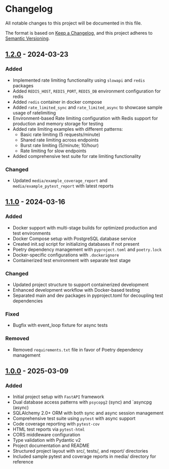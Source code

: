 # Changelog

All notable changes to this project will be documented in this file.

The format is based on [Keep a Changelog](https://keepachangelog.com/en/1.0.0/),
and this project adheres to [Semantic Versioning](https://semver.org/spec/v2.0.0.html).

## [1.2.0] - 2024-03-23
### Added
- Implemented rate limiting functionality using `slowapi` and `redis` packages
- Added `REDIS_HOST`, `REDIS_PORT`, `REDIS_DB` environment configuration for redis
- Added `redis` container in docker compose 
- Added `rate_limited_sync` and `rate_limited_async` to showcase sample usage of ratelimiting
- Environment-based Rate limiting configuration with Redis support for production and memory storage for testing 
- Added rate limiting examples with different patterns:
  - Basic rate limiting (5 requests/minute)
  - Shared rate limiting across endpoints
  - Burst rate limiting (5/minute; 10/hour)
  - Rate limiting for slow endpoints
- Added comprehensive test suite for rate limiting functionality

### Changed
- Updated `media/example_coverage_report` and `media/example_pytest_report` with latest reports


## [1.1.0] - 2024-03-16

### Added
- Docker support with multi-stage builds for optimized production and test environments
- Docker Compose setup with PostgreSQL database service
- Created init.sql script for initializing databases if not present
- Poetry dependency management with `pyproject.toml` and `poetry.lock`
- Docker-specific configurations with `.dockerignore`
- Containerized test environment with separate test stage

### Changed
- Updated project structure to support containerized development
- Enhanced development workflow with Docker-based testing
- Separated main and dev packages in pyproject.toml for decoupling test dependencies

### Fixed
- Bugfix with event_loop fixture for async tests

### Removed
- Removed `requirements.txt` file in favor of Poetry dependency management


## [1.0.0] - 2025-03-09

### Added
- Initial project setup with `FastAPI` framework
- Dual database access patterns with `psycopg2` (sync) and `asyncpg (async)
- SQLAlchemy 2.0+ ORM with both sync and async session management
- Comprehensive test suite using `pytest` with async support
- Code coverage reporting with `pytest-cov`
- HTML test reports via `pytest-html`
- CORS middleware configuration
- Type validation with Pydantic v2
- Project documentation and README
- Structured project layout with src/, tests/, and report/ directories
- Included sample pytest and coverage reports in media/ directory for reference



[1.2.0]: https://github.com/ysskrishna/fastapi-sync-async-starter/compare/v1.1.0...v1.2.0
[1.1.0]: https://github.com/ysskrishna/fastapi-sync-async-starter/compare/v1.0.0...v1.1.0
[1.0.0]: https://github.com/ysskrishna/fastapi-sync-async-starter/releases/tag/v1.0.0